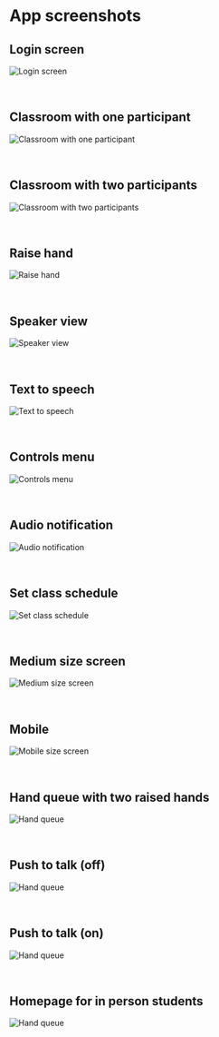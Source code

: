# App screenshots

## Login screen

![Login screen](login_screen.png)

<br>

## Classroom with one participant

![Classroom with one participant](room.png)

<br>

## Classroom with two participants

![Classroom with two participants](two_students.png)

<br>

## Raise hand

![Raise hand](raise_hand.png)

<br>

## Speaker view

![Speaker view](speaker_view.png)

<br>

## Text to speech

![Text to speech](tts.png)

<br>

## Controls menu

![Controls menu](controls_menu.png)

<br>

## Audio notification

![Audio notification](audio_notification.png)

<br>

## Set class schedule

![Set class schedule](set_schedule.png)

<br>

## Medium size screen

![Medium size screen](medium_screen_size.png)

<br>

## Mobile

![Mobile size screen](mobile_screen_size.png)

<br>

## Hand queue with two raised hands

![Hand queue](hand_server/hand_queue.png)

<br>

## Push to talk (off)

![Hand queue](hand_server/push_to_talk_off.png)

<br>

## Push to talk (on)

![Hand queue](hand_server/push_to_talk_on.png)

<br>

## Homepage for in person students

![Hand queue](hand_server/home.png)

<br>
